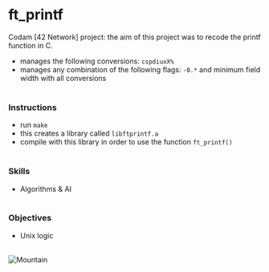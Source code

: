 # ft_printf

Codam [42 Network] project: the aim of this project was to recode the printf function in C.
- manages the following conversions: `cspdiuxX%`
- manages any combination of the following flags: `-0.*` and minimum field width with all conversions
<br/><br/>

### Instructions
- run `make`
- this creates a library called `libftprintf.a`
- compile with this library in order to use the function `ft_printf()`
<br/><br/>

### Skills
- Algorithms & AI
<br/><br/>

### Objectives
- Unix logic
<br/><br/>

![Mountain](https://github.com/subsp4ce/pics/blob/master/pexels-pixabay-46253.jpg "Mountain")
